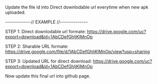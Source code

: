 Update the file id into Direct downlodable url everytime when new apk uploaded.

-------------// EXAMPLE //--------------

STEP 1: 
Direct downlodable url formate:
https://drive.google.com/uc?export=download&id=1AbCDefGhIjKlMnOp

STEP 2: 
Sharable URL formate:
https://drive.google.com/file/d/1AbCDefGhIjKlMnOp/view?usp=sharing

STEP 3:
Updated URL for direct download:
https://drive.google.com/uc?export=download&id=1AbCDefGhIjKlMnOp


Now update this final url into github page.
